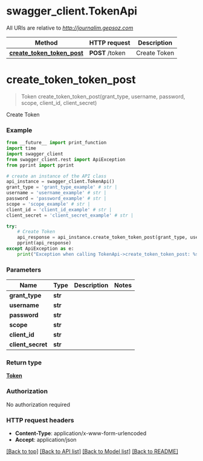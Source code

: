 # swagger_client.TokenApi

All URIs are relative to *http://journalim.gepsoz.com*

Method | HTTP request | Description
------------- | ------------- | -------------
[**create_token_token_post**](TokenApi.md#create_token_token_post) | **POST** /token | Create Token

# **create_token_token_post**
> Token create_token_token_post(grant_type, username, password, scope, client_id, client_secret)

Create Token

### Example
```python
from __future__ import print_function
import time
import swagger_client
from swagger_client.rest import ApiException
from pprint import pprint

# create an instance of the API class
api_instance = swagger_client.TokenApi()
grant_type = 'grant_type_example' # str | 
username = 'username_example' # str | 
password = 'password_example' # str | 
scope = 'scope_example' # str | 
client_id = 'client_id_example' # str | 
client_secret = 'client_secret_example' # str | 

try:
    # Create Token
    api_response = api_instance.create_token_token_post(grant_type, username, password, scope, client_id, client_secret)
    pprint(api_response)
except ApiException as e:
    print("Exception when calling TokenApi->create_token_token_post: %s\n" % e)
```

### Parameters

Name | Type | Description  | Notes
------------- | ------------- | ------------- | -------------
 **grant_type** | **str**|  | 
 **username** | **str**|  | 
 **password** | **str**|  | 
 **scope** | **str**|  | 
 **client_id** | **str**|  | 
 **client_secret** | **str**|  | 

### Return type

[**Token**](Token.md)

### Authorization

No authorization required

### HTTP request headers

 - **Content-Type**: application/x-www-form-urlencoded
 - **Accept**: application/json

[[Back to top]](#) [[Back to API list]](../README.md#documentation-for-api-endpoints) [[Back to Model list]](../README.md#documentation-for-models) [[Back to README]](../README.md)

